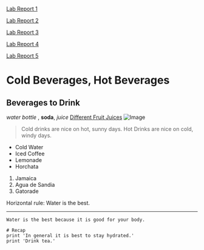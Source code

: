 [Lab Report 1](https://cassponmal.github.io/cse15l-lab-reports/lab-report-1-week-2.html)

[Lab Report 2](https://cassponmal.github.io/cse15l-lab-reports/labReport2.html)

[Lab Report 3](https://cassponmal.github.io/cse15l-lab-reports/lab-report-3-week-6.html)

[Lab Report 4](https://cassponmal.github.io/cse15l-lab-reports/lab-report-4-week-8.html)

[Lab Report 5](https://cassponmal.github.io/cse15l-lab-reports/lab-report-5-week-10.html)

# Cold Beverages, Hot Beverages
## Beverages to Drink
*water bottle* , **soda**, *juice*
[Different Fruit Juices](https://sipsmarter.org/juicepedia/juice-varieties/)
![Image](https://st2.depositphotos.com/2577341/6474/i/950/depositphotos_64740945-stock-photo-cold-water-bottles-on-ice.jpg)

> Cold drinks are nice on hot, sunny days. 
> Hot Drinks are nice on cold, windy days. 


* Cold  Water
* Iced Coffee
* Lemonade
* Horchata

1. Jamaica
2. Agua de Sandia
3. Gatorade

Horizontal rule:
Water is the best.
- - -


`Water is the best because it is good for your body.` 

```
# Recap
print 'In general it is best to stay hydrated.'
print 'Drink tea.'
```
